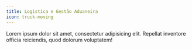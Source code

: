 ```yaml
---
title: Logistica e Gestão Aduaneira
icon: truck-moving
---
```


Lorem ipsum dolor sit amet, consectetur adipisicing elit.
Repellat inventore officia reiciendis, quod dolorum voluptatem!